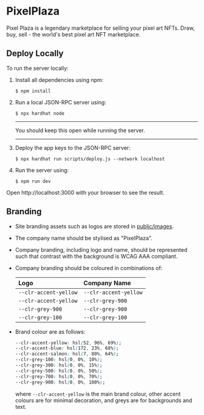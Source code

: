 # PixelPlaza

Pixel Plaza is a legendary marketplace for selling your pixel art NFTs. Draw, buy, sell - the world's best pixel art NFT marketplace.

## Deploy Locally

To run the server locally:

1. Install all dependencies using npm:

   ```
   $ npm install
   ```

1. Run a local JSON-RPC server using:

   ```
   $ npx hardhat node
   ```

   ***

   You should keep this open while running the server.

   ***

1. Deploy the app keys to the JSON-RPC server:

   ```
   $ npx hardhat run scripts/deploy.js --network localhost
   ```

1. Run the server using:

   ```
   $ npm run dev
   ```

Open http://localhost:3000 with your browser to see the result.

## Branding

- Site branding assets such as logos are stored in [public/images](https://github.com/bweston6/PixelPlaza/tree/dev-backend/public/images).
- The company name should be stylised as "PixelPlaza".
- Company branding, including logo and name, should be represented such that contrast with the background is WCAG AAA compliant.
- Company branding should be coloured in combinations of:

  | Logo                  | Company Name          |
  | :-------------------- | :-------------------- |
  | `--clr-accent-yellow` | `--clr-accent-yellow` |
  | `--clr-accent-yellow` | `--clr-grey-900`      |
  | `--clr-grey-900`      | `--clr-grey-900`      |
  | `--clr-grey-100`      | `--clr-grey-100`      |

- Brand colour are as follows:

  ```css
  --clr-accent-yellow: hsl(52, 96%, 69%);
  --clr-accent-blue: hsl(172, 23%, 68%);
  --clr-accent-salmon: hsl(7, 80%, 64%);
  --clr-grey-100: hsl(0, 0%, 10%);
  --clr-grey-300: hsl(0, 0%, 15%);
  --clr-grey-500: hsl(0, 0%, 50%);
  --clr-grey-700: hsl(0, 0%, 70%);
  --clr-grey-900: hsl(0, 0%, 100%);
  ```

  where `--clr-accent-yellow` is the main brand colour, other accent colours are for minimal decoration, and greys are for backgrounds and text.
